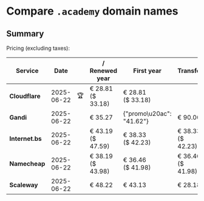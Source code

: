 # Compare `.academy` domain names

## Summary

Pricing (excluding taxes):

| Service | Date |  | / Renewed year | First year | Transfer | Restoration |
|--|--|--|--|--|--|--|
| **Cloudflare** | 2025-06-22 | 🏆 | € 28.81<br>($ 33.18) | € 28.81<br>($ 33.18) |  |  |
| **Gandi** | 2025-06-22 |  | € 35.27 | {"promo\u20ac": "41.62"} | € 90.00 | € 104.26 |
| **Internet.bs** | 2025-06-22 |  | € 43.19<br>($ 47.59) | € 38.33<br>($ 42.23) | € 38.33<br>($ 42.23) | € 302.05<br>($ 332.79) |
| **Namecheap** | 2025-06-22 |  | € 38.19<br>($ 43.98) | € 36.46<br>($ 41.98) | € 36.46<br>($ 41.98) |  |
| **Scaleway** | 2025-06-22 |  | € 48.22 | € 43.13 | € 28.18 | € 49.99 |
